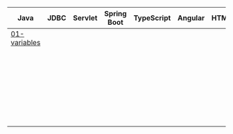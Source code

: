 | Java         | JDBC           | Servlet        | Spring Boot    | TypeScript     | Angular        | HTML         | CSS          | JavaScript     | MySQL         | MongoDB       |
|--------------|----------------|----------------|----------------|----------------|----------------|--------------|--------------|----------------|---------------|---------------|
|   [01-variables](Java-Core/01-Variables-And-Data-Types.md)           |                |                |                |                |                |              |              |                |               |               |
|              |                |                |                |                |                |              |              |                |               |               |
|              |                |                |                |                |                |              |              |                |               |               |
|              |                |                |                |                |                |              |              |                |               |               |
|              |                |                |                |                |                |              |              |                |               |               |
|              |                |                |                |                |                |              |              |                |               |               |
|              |                |                |                |                |                |              |              |                |               |               |
|              |                |                |                |                |                |              |              |                |               |               |
|              |                |                |                |                |                |              |              |                |               |               |
|              |                |                |                |                |                |              |              |                |               |               |
|              |                |                |                |                |                |              |              |                |               |               |
|              |                |                |                |                |                |              |              |                |               |               |
|              |                |                |                |                |                |              |              |                |               |               |
|              |                |                |                |                |                |              |              |                |               |               |
|              |                |                |                |                |                |              |              |                |               |               |
|              |                |                |                |                |                |              |              |                |               |               |
|              |                |                |                |                |                |              |              |                |               |               |
|              |                |                |                |                |                |              |              |                |               |               |
|              |                |                |                |                |                |              |              |                |               |               |
|              |                |                |                |                |                |              |              |                |               |               |
|              |                |                |                |                |                |              |              |                |               |               |
|              |                |                |                |                |                |              |              |                |               |               |
|              |                |                |                |                |                |              |              |                |               |               |
|              |                |                |                |                |                |              |              |                |               |               |
|              |                |                |                |                |                |              |              |                |               |               |
|              |                |                |                |                |                |              |              |                |               |               |
|              |                |                |                |                |                |              |              |                |               |               |
|              |                |                |                |                |                |              |              |                |               |               |
|              |                |                |                |                |                |              |              |                |               |               |
|              |                |                |                |                |                |              |              |                |               |               |
|              |                |                |                |                |                |              |              |                |               |               |
